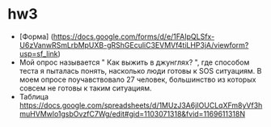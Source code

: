 # hw3
- [Форма] (https://docs.google.com/forms/d/e/1FAIpQLSfx-U6zVanwRSmLrbMpUXB-gRShGEculiC3EVMVf4tiLHP3jA/viewform?usp=sf_link)
- Мой опрос называется " Как выжить в джунглях? ", где способом теста я пыталась понять, насколько люди готовы к  SOS ситуациям. В моем опросе поучавствовало 27 человек, большинство из которых совсем не готовы к таким ситуациям.
- Таблица https://docs.google.com/spreadsheets/d/1MUzJ3A6jIOUCLqXFm8yVf3hmuHVMwlo1gsbOvzfC7Wg/edit#gid=1103071318&fvid=1169611318N
